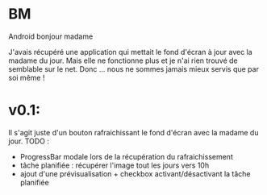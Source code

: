 BM
==

Android bonjour madame

J'avais récupéré une application qui mettait le fond d'écran à jour avec la madame du jour.
Mais elle ne fonctionne plus et je n'ai rien trouvé de semblable sur le net.
Donc ... nous ne sommes jamais mieux servis que par soi même !

v0.1:
====
  Il s'agit juste d'un bouton rafraichissant le fond d'écran avec la madame du jour.
  TODO :
  - ProgressBar modale lors de la récupération du rafraichissement
  - tâche planifiée : récupérer l'image tout les jours vers 10h
  - ajout d'une prévisualisation + checkbox activant/désactivant la tâche planifiée